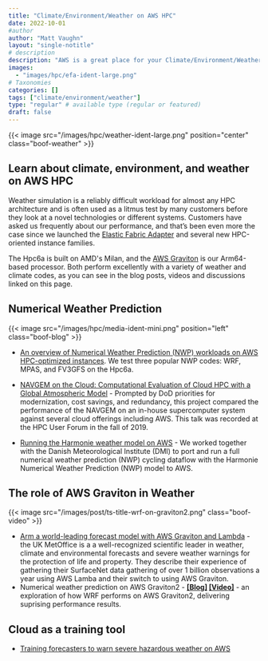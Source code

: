 ```yaml
---
title: "Climate/Environment/Weather on AWS HPC"
date: 2022-10-01
#author
author: "Matt Vaughn"
layout: "single-notitle"
# description
description: "AWS is a great place for your Climate/Environment/Weather HPC needs."
images:
  - "images/hpc/efa-ident-large.png"
# Taxonomies
categories: []
tags: ["climate/environment/weather"]
type: "regular" # available type (regular or featured)
draft: false
---
```


<style>
.boof-weather {
  float:center !important;
  width:1110px;
  padding: 10px;
  }
</style>

{{< image src="/images/hpc/weather-ident-large.png" position="center" class="boof-weather" >}}

## Learn about climate, environment, and weather on AWS HPC

Weather simulation is a reliably difficult workload for almost any HPC architecture and is often used as a litmus test by many customers before they look at a novel technologies or different systems. Customers have asked us frequently about our performance, and that’s been even more the case since we launched the [Elastic Fabric  Adapter](/efa/) and several new HPC-oriented instance families.

The Hpc6a is built on AMD's Milan, and the [AWS Graviton](https://aws.amazon.com/ec2/graviton/) is our Arm64-based processor. Both perform excellently with a variety of weather and climate codes, as you can see in the blog posts, videos and discussions linked on this page.

<style>
.boof-blog {
  float:right !important;
  width:200px;
  padding: 10px;
  }
</style>

## Numerical Weather Prediction

{{< image src="/images/hpc/media-ident-mini.png" position="left" class="boof-blog" >}}

- [An overview of Numerical Weather Prediction (NWP) workloads on AWS HPC-optimized instances](https://aws.amazon.com/blogs/hpc/best-price-performance-for-nwp-on-aws/). We test three popular NWP codes: WRF, MPAS, and FV3GFS on the Hpc6a.

- [NAVGEM on the Cloud: Computational Evaluation of Cloud HPC with a Global Atmospheric Model](https://youtu.be/GTHWf0OVGrw) - Prompted by DoD priorities for modernization, cost savings, and redundancy, this project compared the performance of the NAVGEM on an in-house supercomputer system against several cloud offerings including AWS. This talk was recorded at the HPC User Forum in the fall of 2019.

- [Running the Harmonie weather model  on AWS](https://aws.amazon.com/blogs/hpc/running-the-harmonie-numerical-weather-prediction-on-aws/) - We worked together with the  Danish Meteorological Institute (DMI) to port and run a full numerical weather prediction (NWP) cycling dataflow with the Harmonie Numerical Weather Prediction (NWP) model to AWS.

## The role of AWS Graviton in Weather

<style>
.boof-video {
  float:right !important;
  width:400px;
  padding: 10px;
  }
</style>

{{< image src="/images/post/ts-title-wrf-on-graviton2.png" class="boof-video" >}}

- [Arm a world-leading forecast model with AWS Graviton and Lambda](https://aws.amazon.com/blogs/hpc/how-to-arm-a-world-leading-forecast-model-with-aws-graviton-and-lambda/) - the UK MetOffice is a a well-recognized scientific leader in weather, climate and environmental forecasts and severe weather warnings for the protection of life and property. They describe their experience of gathering their SurfaceNet data gathering of over 1 billion observations a year using AWS Lamba and their switch to using AWS Graviton.
- Numerical weather prediction on AWS Graviton2 - **[[Blog]](https://aws.amazon.com/blogs/hpc/numerical-weather-prediction-on-aws-graviton2/) [[Video]](https://youtu.be/D2ppdRKSz5I)** - an exploration of how WRF performs on AWS Graviton2, delivering suprising performance results.

## Cloud as a training tool

- [Training forecasters to warn severe hazardous weather on AWS](https://aws.amazon.com/blogs/hpc/training-forecasters-to-warn-severe-hazardous-weather-on-aws/)

